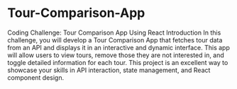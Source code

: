# Tour-Comparison-App

Coding Challenge: Tour Comparison App Using React
Introduction
In this challenge, you will develop a Tour Comparison App that fetches tour data from an API and displays it in an interactive and dynamic interface. This app will allow users to view tours, remove those they are not interested in, and toggle detailed information for each tour. This project is an excellent way to showcase your skills in API interaction, state management, and React component design.

